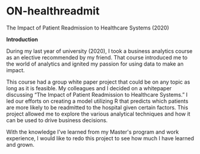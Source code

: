# ON-healthreadmit
The Impact of Patient Readmission to Healthcare Systems (2020)

**Introduction**

During my last year of university (2020), I took a business analytics course as an elective recommended by my friend. That course introduced me to the world of analytics and ignited my passion for using data to make an impact. 

This course had a group white paper project that could be on any topic as long as it is feasible. My colleagues and I decided on a whitepaper discussing “The Impact of Patient Readmission to Healthcare Systems.” I led our efforts on creating a model utilizing R that predicts which patients are more likely to be readmitted to the hospital given certain factors. This project allowed me to explore the various analytical techniques and how it can be used to drive business decisions.

With the knowledge I’ve learned from my Master's program and work experience, I would like to redo this project to see how much I have learned and grown. 
